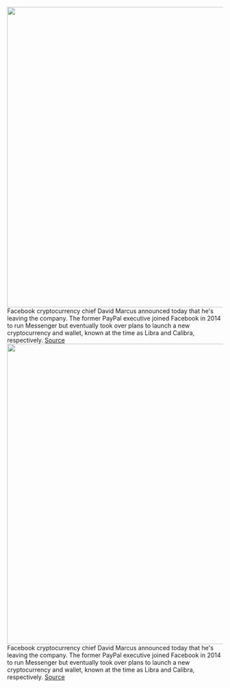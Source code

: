 <img src='https://cdn.vox-cdn.com/thumbor/wX5CxZ7OzvK7LCzd80r54vZFmxw=/0x0:2040x1360/1200x800/filters:focal(857x517:1183x843)/cdn.vox-cdn.com/uploads/chorus_image/image/70210623/VRG_ILLO_3512_001.0.jpg' width='700px' /><br/>
Facebook cryptocurrency chief David Marcus announced today that he's leaving the company. The former PayPal executive joined Facebook in 2014 to run Messenger but eventually took over plans to launch a new cryptocurrency and wallet, known at the time as Libra and Calibra, respectively.
<a href='https://www.theverge.com/2021/11/30/22810220/facebook-crypto-david-marcus-novi-diem-meta'> Source <a/><img src='https://cdn.vox-cdn.com/thumbor/wX5CxZ7OzvK7LCzd80r54vZFmxw=/0x0:2040x1360/1200x800/filters:focal(857x517:1183x843)/cdn.vox-cdn.com/uploads/chorus_image/image/70210623/VRG_ILLO_3512_001.0.jpg' width='700px' /><br/>
Facebook cryptocurrency chief David Marcus announced today that he's leaving the company. The former PayPal executive joined Facebook in 2014 to run Messenger but eventually took over plans to launch a new cryptocurrency and wallet, known at the time as Libra and Calibra, respectively.
<a href='https://www.theverge.com/2021/11/30/22810220/facebook-crypto-david-marcus-novi-diem-meta'> Source <a/>